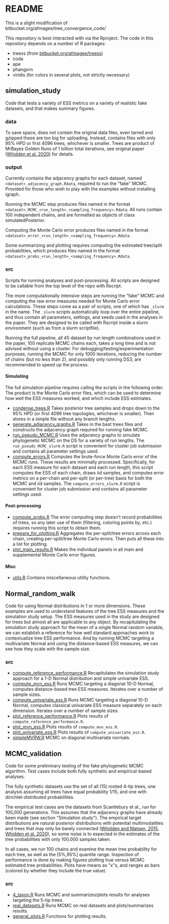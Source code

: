 # README

This is a slight modification of bitbucket.org/afmagee/tree_convergence_code/

This repository is best interacted with via the Rproject.
The code in this repository depends on a number of R packages:

- treess (from [bitbucket.org/afmagee/treess](https://bitbucket.org/afmagee/treess/src/master/))
- coda
- ape
- phangorn
- viridis (for colors in several plots, not strictly necessary)

## simulation_study
Code that tests a variety of ESS metrics on a variety of realistic fake datasets, and that makes summary figures.

### data
To save space, does not contain the original data files, even tarred and gzipped these are too big for uploading.
Instead, contains files with only 95% HPD or first 4096 trees, whichever is smaller.
Trees are product of MrBayes Golden Runs of 1 billion total iterations, see original paper ([Whidden et al.,2020](https://academic.oup.com/sysbio/article/69/2/280/5555780)) for details.

### output
Currently contains the adjacency graphs for each dataset, named `<dataset>_adjacency_graph.Rdata`, required to run the "fake" MCMC.
Provided for those who wish to play with the examples without installing igraph.

Running the MCMC step produces files named in the format `<dataset>_MCMC_<run_length>_<sampling_frequency>.Rdata`.
All runs contain 100 independent chains, and are formatted as objects of class simulatedPosterior.

Computing the Monte Carlo error produces files named in the format `<dataset>_error_<run_length>_<sampling_frequency>.Rdata`.

Some summarizing and plotting requires computing the estimated tree/split probabilities, which produces files named in the format `<dataset>_probs_<run_length>_<sampling_frequency>.Rdata`.

### src
Scripts for running analyses and post-processing.
All scripts are designed to be callable from the top level of the repo with Rscript.

The more computationally intensive steps are running the "fake" MCMC and computing the raw error measures needed for Monte Carlo error calculations.
These steps come as a pair of scripts, one of which has `_slurm` in the name.
The `_slurm` scripts automatically loop over the entire pipeline, and thus contain all parameters, settings, and seeds used in the analyses in the paper.
They are designed to be called with Rscript inside a slurm environment (such as from a slurm scriptfile).

Running the full pipeline, all 45 dataset by run length combinations used in the paper, 100 replicate MCMC chains each, takes a long time and is not advised without using a cluster.
For debugging/testing/experimentation purposes, running the MCMC for only 1000 iterations, reducing the number of chains (but no less than 2), and possibly only running DS3, are recommended to speed up the process.

#### Simulating
The full simulation pipeline requires calling the scripts in the following order.
The product is the Monte Carlo error files, which can be used to determine how well the ESS measures worked, and which include ESS estimates.

- [condense_trees.R](simulation_study/src/condense_trees.R) Takes posterior tree samples and drops down to the 95% HPD (or first 4096 tree topologies, whichever is smaller). Then stores in a simple file without any branch lengths.
- [generate_adjacency_graphs.R](simulation_study/src/generate_adjacency_graphs.R) Takes in the best trees files and constructs the adjacency graph required for running fake MCMC.
- [run_pseudo_MCMC.R](simulation_study/src/run_pseudo_MCMC.R) Uses the adjacency graphs to simulate phylogenetic MCMC on the DS for a variety of run lengths. The `run_pseudo_MCMC_slurm.R` script is convenient for cluster job submission and contains all parameter settings used.
- [compute_errors.R](simulation_study/src/compute_errors.R) Computes the brute-force Monte Carlo error of the MCMC runs. These results are minimally processed. Specifically, for each ESS measure for each dataset and each run length, this script computes the ESS of each chain, draws iid samples, and computes error metrics on a per-chain and per-split (or per-tree) basis for both the MCMC and iid samples. The `compute_errors_slurm.R` script is convenient for cluster job submission and contains all parameter settings used.

#### Post-processing
- [compute_probs.R](simulation_study/src/compute_probs.R) The error computing step doesn't record probabilities of trees, so any later use of them (filtering, coloring points by, etc.) requires running this script to obtain them.
- [prepare_for_plotting.R](simulation_study/src/prepare_for_plotting.R) Aggregates the per-split/tree errors across each chain, creating per-split/tree Monte Carlo errors. Then puts all these into a list for plotting.
- [plot_main_results.R](simulation_study/src/plot_main_results.R) Makes the individual panels in all main and supplemental Monte Carlo error figures.


#### Misc
- [utils.R](simulation_study/src/utils.R) Contains miscellaneous utility functions.

## Normal_random_walk
Code for using Normal distributions in 1 or more dimensions.
These examples are used to understand features of the tree ESS measures and the simulation study setup.
The ESS measures used in the study are designed for trees but almost all are applicable to any object.
By recapitulating the simulation study approach for the mean of a single Normal random variable, we can establish a reference for how well standard approaches work to contextualize tree ESS performance.
And by running MCMC targeting a multivariate Normal and using the distance-based ESS measures, we can see how they scale with the sample size.

### src
- [compute_reference_performance.R](Normal_random_walk/src/compute_reference_performance.R) Recapitulates the simulation study approach for a 1-D Normal distribution and simple univariate ESS.
- [compute_mvn_ess.R](Normal_random_walk/src/compute_mvn_ess.R) Runs MCMC targeting a diagonal 10-D Normal, computes distance-based tree ESS measures. Iterates over a number of sample sizes.
- [compute_univariate_ess.R](Normal_random_walk/src/compute_univariate_ess.R) Runs MCMC targeting a diagonal 10-D Normal, computes classical univariate ESS measure separately on each dimension. Iterates over a number of sample sizes.
- [plot_reference_performance.R](Normal_random_walk/src/plot_reference_performance.R) Plots results of `compute_reference_performance.R`.
- [plot_mvn_ess.R](Normal_random_walk/src/plot_mvn_ess.R) Plots results of `compute_mvn_ess.R`.
- [plot_univariate_ess.R](Normal_random_walk/src/plot_univariate_ess.R) Plots results of `compute_univariate_ess.R`.
- [simpleMVRW.R](Normal_random_walk/src/simpleMVRW.R) MCMC on diagonal multivariate normals.

## MCMC_validation
Code for some preliminary testing of the fake phylogenetic MCMC algorithm.
Test cases include both fully synthetic and empirical-based analyses.

The fully synthetic datasets use the set of all (15) rooted 4-tip trees, one analysis assuming all trees have equal probability 1/15, and one with dirichlet-distributed probabilities.

The empirical test cases are the datasets from Scantlebury et al., run for 100,000 generations.
This assumes that the adjacency graphs have already been made (see section "Simulation study").
The empirical target distributions are natural posterior distributions with potential multimodalities and trees that may only be barely connected ([Whidden and Matsen, 2015](https://academic.oup.com/sysbio/article/64/3/472/1632660), [Whidden et al.,2020](https://academic.oup.com/sysbio/article/69/2/280/5555780)), so some noise is to expected in the estimates of the tree probabilities with only 100,000 samples taken.

In all cases, we run 100 chains and examine the mean tree probability for each tree, as well as the [5%,95%] quantile range.
Inspection of performance is done by making figures plotting true versus MCMC estimated tree probabilities.
Plots have means as "x"s, and ranges as bars (colored by whether they include the true value).

### src
- [4_taxon.R](MCMC_validation/src/5_taxon.R) Runs MCMC and summarizes/plots results for analyses targeting the 5-tip trees.
- [real_datasets.R](MCMC_validation/src/real_datasets.R) Runs MCMC on real datasets and plots/summarizes results.
- [general_plots.R](MCMC_validation/src/general_plots.R) Functions for plotting results.
